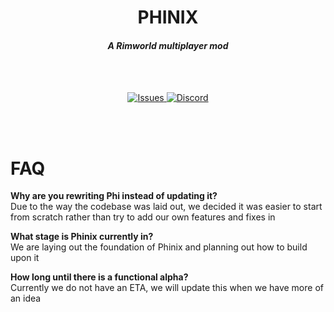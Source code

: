 <h1 align="center">PHINIX</h1>
<h4 align="center"><i>A Rimworld multiplayer mod</i></h4>
<br><br>
<p align="center">
  <a href="https://github.com/PhinixTeam/Phinix/issues">
    <img src="https://img.shields.io/github/issues/PhinixTeam/Phinix.svg?style=flat-square" alt="Issues">
  </a>
  <a href="https://discord.gg/d4Y5xks">
    <img src="https://img.shields.io/discord/363547745564360704.svg?colorB=7289DA&label=Discord&style=flat-square" alt="Discord">
  </a>
</p>
<br><br>
  
<!-- It'd be great if markdown had some way of aligning things, but ya gotta do what ya gotta do -->

FAQ
===
**Why are you rewriting Phi instead of updating it?**  
Due to the way the codebase was laid out, we decided it was easier to start from scratch rather than try to add our own features and fixes in

**What stage is Phinix currently in?**  
We are laying out the foundation of Phinix and planning out how to build upon it

**How long until there is a functional alpha?**  
Currently we do not have an ETA, we will update this when we have more of an idea
